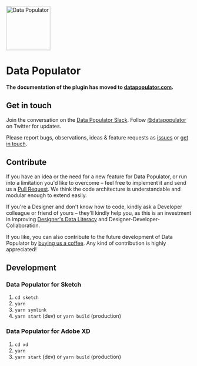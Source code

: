<img src="https://www.datapopulator.com/datapopulator-appicon.svg" width="120" alt ="Data Populator">

# Data Populator

**The documentation of the plugin has moved to [datapopulator.com](http://www.datapopulator.com).**

## Get in touch

Join the conversation on the [Data Populator Slack](https://join.slack.com/t/datapopulator/shared_invite/enQtNDY1NDM4NTk2NzM2LTljMGQyMzJiMzExYmFkNDY3NTQ4OTkyZjg0MmJkMjBhNzk4ZGYxZTBmMGE4MWE5MDJjYmM5MjViNWQyZDViNDc). Follow [@datapopulator](https://twitter.com/datapopulator) on Twitter for updates.

Please report bugs, observations, ideas & feature requests as [issues](https://github.com/preciousforever/data-populator/issues) or [get in touch](mailto:feedback@datapopulator.com).

## Contribute

If you have an idea or the need for a new feature for Data Populator, or run into a limitation you'd like to overcome – feel free to implement it and send us a [Pull Request](https://github.com/preciousforever/data-populator/pulls). We think the code architecture is understandable and modular enough to extend easily.

If you're a Designer and don't know how to code, kindly ask a Developer colleague or friend of yours – they'll kindly help you, as this is an investment in improving [Designer's Data Literacy](https://medium.com/sketch-app-sources/designing-with-meaningful-data-5456b40e172e) and Designer-Developer-Collaboration.

If you like, you can also contribute to the future development of Data Populator by [buying us a coffee](https://www.buymeacoffee.com/datapopulator). Any kind of contribution is highly appreciated!

## Development

### Data Populator for Sketch

1. `cd sketch`
2. `yarn`
3. `yarn symlink`
4. `yarn start` (dev) or `yarn build` (production)

### Data Populator for Adobe XD

1. `cd xd`
2. `yarn`
3. `yarn start` (dev) or `yarn build` (production)

